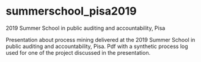 # summerschool_pisa2019
2019 Summer School in public auditing and accountability, Pisa

Presentation about process mining delivered at the 2019 Summer School in public auditing and accountability, Pisa. Pdf with a synthetic process log used for one of the project discussed in the presentation.
